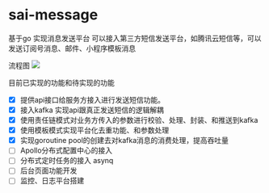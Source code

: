 # sai-message
基于go 实现消息发送平台 可以接入第三方短信发送平台，如腾讯云短信等，可以发送订阅号消息、邮件、小程序模板消息

流程图
![](https://s3.bmp.ovh/imgs/2022/03/c39f79b87fb9efa3.jpeg)


目前已实现的功能和待实现的功能

- [x] 提供api接口给服务方接入进行发送短信功能。
- [x] 接入kafka 实现api跟真正发送短信的逻辑解耦
- [x] 使用责任链模式对业务方传入的参数进行校验、处理、封装、和推送到kafka
- [x] 使用模板模式实现平台化去重功能、和参数处理
- [x] 实现goroutine pool的创建去对kafka消息的消费处理，提高吞吐量
- [ ] Apollo分布式配置中心的接入
- [ ] 分布式定时任务的接入 asynq
- [ ] 后台页面功能开发
- [ ] 监控、日志平台搭建